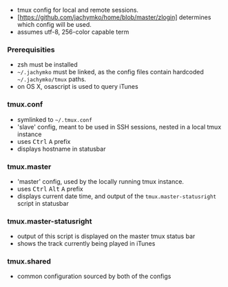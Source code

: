 * tmux config for local and remote sessions.
* [https://github.com/jachymko/home/blob/master/zlogin] determines which config will be used.
* assumes utf-8, 256-color capable term

### Prerequisities
* zsh must be installed
* <code>~/.jachymko</code> must be linked, as the config files contain hardcoded <code>~/.jachymko/tmux</code> paths.
* on OS X, osascript is used to query iTunes

### tmux.conf
* symlinked to <code>~/.tmux.conf</code>
* 'slave' config, meant to be used in SSH sessions, nested in a local tmux instance
* uses <kbd>Ctrl</kbd>&nbsp;<kbd>A</kbd> prefix
* displays hostname in statusbar

### tmux.master
* 'master' config, used by the locally running tmux instance.
* uses <kbd>Ctrl</kbd>&nbsp;<kbd>Alt</kbd>&nbsp;<kbd>A</kbd> prefix
* displays current date time, and output of the <code>tmux.master-statusright</code> script in statusbar

### tmux.master-statusright
* output of this script is displayed on the master tmux status bar
* shows the track currently being played in iTunes

### tmux.shared
* common configuration sourced by both of the configs
